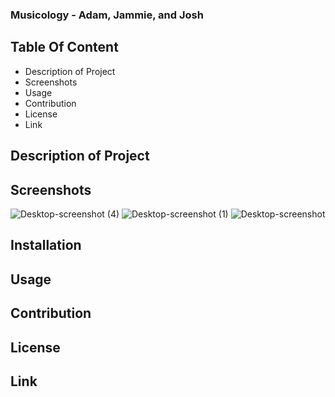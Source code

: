 ### Musicology - Adam, Jammie, and Josh
## Table Of Content
* Description of Project
* Screenshots
* Usage
* Contribution
* License
* Link
## Description of Project
## Screenshots
![Desktop-screenshot (4)](https://user-images.githubusercontent.com/71943779/110380852-876e1200-800d-11eb-839f-48adeeb7492b.png)
![Desktop-screenshot (1)](https://user-images.githubusercontent.com/71943779/110381016-c8662680-800d-11eb-8035-37d9645d8471.png)
![Desktop-screenshot](https://user-images.githubusercontent.com/71943779/110381160-f51a3e00-800d-11eb-8046-1d8f24807f1e.png)

## Installation
## Usage
## Contribution
## License
## Link
